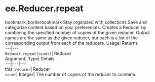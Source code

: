  
#  ee.Reducer.repeat 
bookmark_borderbookmark Stay organized with collections  Save and categorize content based on your preferences.
Creates a Reducer by combining the specified number of copies of the given reducer. Output names are the same as the given reducer, but each is a list of the corresponding output from each of the reducers. 
Usage| Returns  
---|---  
`Reducer.repeat(count)`| Reducer  
Argument| Type| Details  
---|---|---  
this: `reducer`| Reducer  
`count`| Integer| The number of copies of the reducer to combine.  
